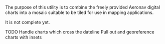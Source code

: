 The purpose of this utility is to combine the freely provided Aeronav digital charts into a mosaic suitable to be tiled for use in mapping applications.

It is not complete yet.

TODO
    Handle charts which cross the dateline
    Pull out and georeference charts with insets
    
